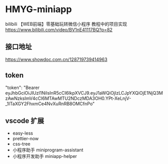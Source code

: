 # HMYG-miniapp
bilibili 【WEB前端】零基础玩转微信小程序 教程中的项目实现
https://www.bilibili.com/video/BV1nE41117BQ?p=82

## 接口地址
https://www.showdoc.com.cn/128719739414963

## token
"token": "Bearer eyJhbGciOiJIUzI1NiIsInR5cCI6IkpXVCJ9.eyJ1aWQiOjIzLCJpYXQiOjE1NjQ3MzAwNzksImV4cCI6MTAwMTU2NDczMDA3OH0.YPt-XeLnjV-_1ITaXGY2FhxmCe4NvXuRnRB8OMCfnPo"


## vscode 扩展
- easy-less
- prettier-now
- css-tree
- 小程序助手 miniprogram-assistant
- 小程序开发助手 miniapp-helper